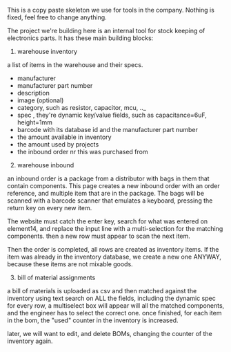 This is a copy paste skeleton we use for tools in the company. Nothing is fixed, feel free to change anything.

The project we're building here is an internal tool for stock keeping of electronics parts. It has these main building blocks:

1. warehouse inventory

a list of items in the warehouse and their specs.

 - manufacturer
 - manufacturer part number
 - description
 - image (optional)
 - category, such as resistor, capacitor, mcu, .._
 - spec , they're dynamic key/value fields, such as capacitance=6uF, height=1mm
 - barcode with its database id and the manufacturer part number
 - the amount available in inventory
 - the amount used by projects
 - the inbound order nr this was purchased from


2. warehouse inbound

an inbound order is a package from a distributor with bags in them that contain components.
This page creates a new inbound order with an order reference, and multiple item that are in the package.
The bags will be scanned with a barcode scanner that emulates a keyboard, pressing the return key on every new item. 

The website must catch the enter key, search for what was entered on element14, and replace the input line with a multi-selection for the matching components.
then a new row must appear to scan the next item.

Then the order is completed, all rows are created as inventory items.
If the item was already in the inventory database, we create a new one ANYWAY, because these items are not mixable goods.


3. bill of material assignments

a bill of materials is uploaded as csv and then matched against the inventory using text search on ALL the fields, including the dynamic spec
for every row, a multiselect box will appear will all the matched components, and the engineer has to select the correct one.
once finished, for each item in the bom, the "used" counter in the inventory is increased.

later, we will want to edit, and delete BOMs, changing the counter of the inventory again.




